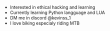 - Interested in ethical hacking and learning
- Currently learning Python langguage and LUA
- DM me in discord @kevinss_1
- I love biking especialy riding MTB
